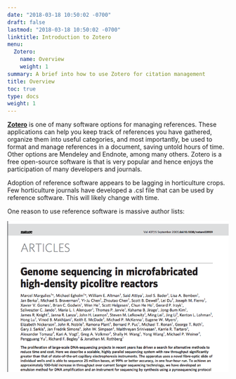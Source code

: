 ```yaml
---
date: "2018-03-18 10:50:02 -0700"
draft: false
lastmod: "2018-03-18 10:50:02 -0700"
linktitle: Introduction to Zotero
menu: 
  Zotero:
    name: Overview
    weight: 1
summary: A brief into how to use Zotero for citation management
title: Overview
toc: true
type: docs
weight: 1 
---
```


[**Zotero**](https://www.zotero.org/) is one of many software options for managing references. These applications can help you keep track of references you have gathered, organize them into useful categories, and most importantly, be used to format and manage references in a document, saving untold hours of time. Other options are Mendeley and Endnote, among many others. Zotero is a free open-source software is that is very popular and hence enjoys the participation of many developers and journals.

Adoption of reference software appears to be lagging in horticulture crops. Few horticulture journals have developed a .csl file that can be used by reference software. This will likely change with time.

One reason to use reference software is massive author lists:

![454](454.png)
